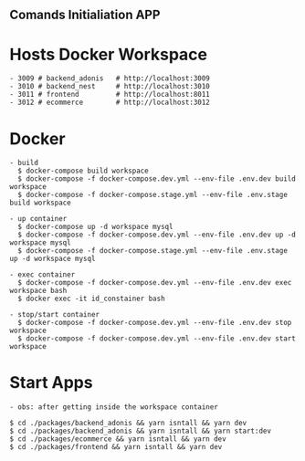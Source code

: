 ## Comands Initialiation APP

  # Hosts Docker Workspace
    - 3009 # backend_adonis   # http://localhost:3009
    - 3010 # backend_nest     # http://localhost:3010
    - 3011 # frontend         # http://localhost:8011
    - 3012 # ecommerce        # http://localhost:3012

    
  # Docker
    - build
      $ docker-compose build workspace
      $ docker-compose -f docker-compose.dev.yml --env-file .env.dev build workspace
      $ docker-compose -f docker-compose.stage.yml --env-file .env.stage build workspace

    - up container
      $ docker-compose up -d workspace mysql
      $ docker-compose -f docker-compose.dev.yml --env-file .env.dev up -d workspace mysql 
      $ docker-compose -f docker-compose.stage.yml --env-file .env.stage up -d workspace mysql 

    - exec container
      $ docker-compose -f docker-compose.dev.yml --env-file .env.dev exec workspace bash  
      $ docker exec -it id_constainer bash

    - stop/start container
      $ docker-compose -f docker-compose.dev.yml --env-file .env.dev stop workspace
      $ docker-compose -f docker-compose.dev.yml --env-file .env.dev start workspace

  # Start Apps
    - obs: after getting inside the workspace container

    $ cd ./packages/backend_adonis && yarn isntall && yarn dev
    $ cd ./packages/backend_adonis && yarn isntall && yarn start:dev
    $ cd ./packages/ecommerce && yarn isntall && yarn dev
    $ cd ./packages/frontend && yarn isntall && yarn dev
